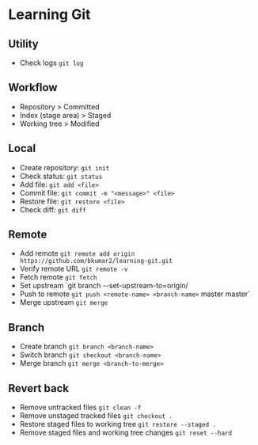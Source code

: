 # Learning Git

## Utility
- Check logs `git log`

## Workflow
- Repository > Committed
- Index (stage area) > Staged
- Working tree > Modified

## Local
- Create repository: `git init`
- Check status: `git status`
- Add file: `git add <file>`
- Commit file: `git commit -m "<message>" <file>`
- Restore file: `git restore <file>`
- Check diff: `git diff`

## Remote
- Add remote `git remote add origin https://github.com/bkumar2/learning-git.git`
- Verify remote URL `git remote -v`
- Fetch remote `git fetch`
- Set upstream `git branch --set-upstream-to=origin/
- Push to remote `git push <remote-name> <branch-name>`
master master`
- Merge upstream `git merge`

## Branch
- Create branch `git branch <branch-name>`
- Switch branch `git checkout <branch-name>`
- Merge branch `git merge <branch-to-merge>`

## Revert back
- Remove untracked files `git clean -f`
- Remove unstaged tracked files `git checkout .`
- Restore staged files to working tree `git restore --staged .`
- Remove staged files and working tree changes `git reset --hard`